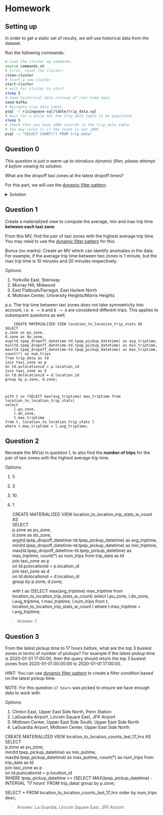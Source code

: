 
# Homework

## Setting up

In order to get a static set of results, we will use historical data from the dataset.

Run the following commands:
```bash
# Load the cluster op commands.
source commands.sh
# First, reset the cluster:
clean-cluster
# Start a new cluster
start-cluster
# wait for cluster to start
sleep 5
# Seed historical data instead of real-time data
seed-kafka
# Recreate trip data table
psql -f risingwave-sql/table/trip_data.sql
# Wait for a while for the trip_data table to be populated.
sleep 5
# Check that you have 100K records in the trip_data table
# You may rerun it if the count is not 100K
psql -c "SELECT COUNT(*) FROM trip_data"
```

## Question 0

_This question is just a warm-up to introduce dynamic filter, please attempt it before viewing its solution._

What are the dropoff taxi zones at the latest dropoff times?

For this part, we will use the [dynamic filter pattern](https://docs.risingwave.com/docs/current/sql-pattern-dynamic-filters/).

<details>
<summary>Solution</summary>

```sql
CREATE MATERIALIZED VIEW latest_dropoff_time AS
    WITH t AS (
        SELECT MAX(tpep_dropoff_datetime) AS latest_dropoff_time
        FROM trip_data
    )
    SELECT taxi_zone.Zone as taxi_zone, latest_dropoff_time
    FROM t,
            trip_data
    JOIN taxi_zone
        ON trip_data.DOLocationID = taxi_zone.location_id
    WHERE trip_data.tpep_dropoff_datetime = t.latest_dropoff_time;

--    taxi_zone    | latest_dropoff_time
-- ----------------+---------------------
--  Midtown Center | 2022-01-03 17:24:54
-- (1 row)
```

</details>

## Question 1

Create a materialized view to compute the average, min and max trip time **between each taxi zone**.

From this MV, find the pair of taxi zones with the highest average trip time.
You may need to use the [dynamic filter pattern](https://docs.risingwave.com/docs/current/sql-pattern-dynamic-filters/) for this.

Bonus (no marks): Create an MV which can identify anomalies in the data. For example, if the average trip time between two zones is 1 minute,
but the max trip time is 10 minutes and 20 minutes respectively.

Options:
1. Yorkville East, Steinway
2. Murray Hill, Midwood
3. East Flatbush/Farragut, East Harlem North
4. Midtown Center, University Heights/Morris Heights

p.s. The trip time between taxi zones does not take symmetricity into account, i.e. `A -> B` and `B -> A` are considered different trips. This applies to subsequent questions as well.


        CREATE MATERIALIZED VIEW location_to_location_trip_stats AS  
    SELECT    
    p.zone as pu_zone,    
    d.zone as do_zone,    
    avg(td.tpep_dropoff_datetime-td.tpep_pickup_datetime) as avg_triptime,   
    min(td.tpep_dropoff_datetime-td.tpep_pickup_datetime) as min_triptime,   
    max(td.tpep_dropoff_datetime-td.tpep_pickup_datetime) as max_triptime,
    count(*) as num_trips
    from trip_data as td   
    join taxi_zone as p    
    on td.pulocationid = p.location_id    
    join taxi_zone as d    
    on td.dolocationid = d.location_id    
    group by p.zone, d.zone;
    
      
    
    with t as (SELECT max(avg_triptime) max_triptime from location_to_location_trip_stats)
    select
	    l.pu_zone, 
	    l.do_zone,
	    t.max_triptime
	from t, location_to_location_trip_stats l
	where t.max_triptime = l.avg_triptime;

## Question 2

Recreate the MV(s) in question 1, to also find the **number of trips** for the pair of taxi zones with the highest average trip time.

Options:
1. 5
2. 3
3. 10
4. 1


    CREATE MATERIALIZED VIEW location_to_location_trip_stats_w_count AS  
        SELECT    
        p.zone as pu_zone,    
        d.zone as do_zone,    
        avg(td.tpep_dropoff_datetime-td.tpep_pickup_datetime) as avg_triptime,   
        min(td.tpep_dropoff_datetime-td.tpep_pickup_datetime) as min_triptime,   
        max(td.tpep_dropoff_datetime-td.tpep_pickup_datetime) as max_triptime,
        count(*) as num_trips
        from trip_data as td   
        join taxi_zone as p    
        on td.pulocationid = p.location_id    
        join taxi_zone as d    
        on td.dolocationid = d.location_id    
        group by p.zone, d.zone;
    
    with t as (SELECT max(avg_triptime) max_triptime from location_to_location_trip_stats_w_count)
        select
    	    l.pu_zone, 
    	    l.do_zone,
    	    l.avg_triptime,
    	    t.max_triptime,
    		l.num_trips
    	from t, location_to_location_trip_stats_w_count l
    	where t.max_triptime = l.avg_triptime;


>Answer: 1

## Question 3

From the latest pickup time to 17 hours before, what are the top 3 busiest zones in terms of number of pickups?
For example if the latest pickup time is 2020-01-01 17:00:00,
then the query should return the top 3 busiest zones from 2020-01-01 00:00:00 to 2020-01-01 17:00:00.

HINT: You can use [dynamic filter pattern](https://docs.risingwave.com/docs/current/sql-pattern-dynamic-filters/)
to create a filter condition based on the latest pickup time.

NOTE: For this question `17 hours` was picked to ensure we have enough data to work with.

Options:
1. Clinton East, Upper East Side North, Penn Station
2. LaGuardia Airport, Lincoln Square East, JFK Airport
3. Midtown Center, Upper East Side South, Upper East Side North
4. LaGuardia Airport, Midtown Center, Upper East Side North

CREATE MATERIALIZED VIEW location_to_location_counts_last_17_hrs AS  
        SELECT    
        p.zone as pu_zone,    
        min(td.tpep_pickup_datetime) as min_putime,   
        max(td.tpep_pickup_datetime) as max_putime,
        count(*) as num_trips
        from trip_data as td   
        join taxi_zone as p    
        on td.pulocationid = p.location_id    
WHERE tpep_pickup_datetime >= (SELECT MAX(tpep_pickup_datetime) - INTERVAL '17 hours' FROM trip_data)
   group by p.zone;

SELECT * FROM location_to_location_counts_last_17_hrs order by num_trips desc;


> Answer: La Guardia, Lincoln Square East, JFK Airport